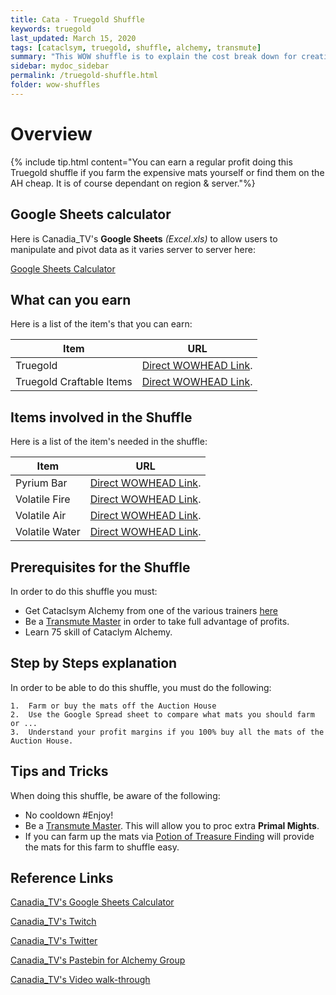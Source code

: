 ```yaml
---
title: Cata - Truegold Shuffle
keywords: truegold
last_updated: March 15, 2020
tags: [cataclsym, truegold, shuffle, alchemy, transmute]
summary: "This WOW shuffle is to explain the cost break down for creating Trugold for raw mats to sell or create expensive craftable XMOG for profit"
sidebar: mydoc_sidebar
permalink: /truegold-shuffle.html
folder: wow-shuffles
---
```


# Overview
{% include tip.html content="You can earn a regular profit doing this Truegold shuffle if you farm the expensive mats yourself or find them on the AH cheap. It is of course dependant on region & server."%}

## Google Sheets calculator
Here is Canadia_TV's **Google Sheets** _(Excel.xls)_ to allow users to manipulate and pivot data as it varies server to server here:

[Google Sheets Calculator](https://docs.google.com/spreadsheets/d/1o9O1t3oiAVF_MxJvWQfQa2yLoidoUISJJtKcZeOEHbQ/edit#gid=1573153485)

## What can you earn

Here is a list of the item's that you can earn:

|Item|URL|
|-------|--------|
|Truegold|[Direct WOWHEAD Link](https://www.wowhead.com/item=58480/truegold#created-by-spell).|
|Truegold Craftable Items|[Direct WOWHEAD Link](https://www.wowhead.com/item=58480/truegold#reagent-for).|

## Items involved in the Shuffle

Here is a list of the item's needed in the shuffle:

|Item|URL|
|-------|--------|
|Pyrium Bar|[Direct WOWHEAD Link](https://www.wowhead.com/item=51950/pyrium-bar).|
|Volatile Fire|[Direct WOWHEAD Link](https://www.wowhead.com/item=52325/volatile-fire).|
|Volatile Air|[Direct WOWHEAD Link](https://www.wowhead.com/item=52328/volatile-air).|
|Volatile Water|[Direct WOWHEAD Link](https://www.wowhead.com/item=52326/volatile-water).|

## Prerequisites for the Shuffle
In order to do this shuffle you must:

* Get Cataclsym Alchemy from one of the various trainers [here](https://wow.gamepedia.com/Alchemy_trainers)
* Be a [Transmute Master](https://www.wowhead.com/quest=29482/transmutation-master) in order to take full advantage of profits.
* Learn 75 skill of Cataclym Alchemy.

## Step by Steps explanation
In order to be able to do this shuffle, you must do the following:

```
1.  Farm or buy the mats off the Auction House
2.  Use the Google Spread sheet to compare what mats you should farm or ...
3.  Understand your profit margins if you 100% buy all the mats of the Auction House.
```

## Tips and Tricks
When doing this shuffle, be aware of the following:

* No cooldown #Enjoy!
* Be a [Transmute Master](https://www.wowhead.com/quest=29482/transmutation-master). This will allow you to proc extra **Primal Mights**.
* If you can farm up the mats via [Potion of Treasure Finding](https://www.wowhead.com/item=58488/potion-of-treasure-finding) will provide the mats for this farm to shuffle easy.

## Reference Links
[Canadia_TV's Google Sheets Calculator](https://docs.google.com/spreadsheets/d/1o9O1t3oiAVF_MxJvWQfQa2yLoidoUISJJtKcZeOEHbQ/edit#gid=1573153485)

[Canadia_TV's Twitch](http://twitch.tv/canadia_tv)

[Canadia_TV's Twitter](https://twitter.com/canadia_tv)

[Canadia_TV's Pastebin for Alchemy Group](https://pastebin.com/ypPV7XuH)

[Canadia_TV's Video walk-through](https://www.youtube.com/watch?v=bahNtN-Z0yY&feature=youtu.be)
